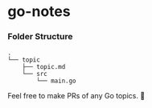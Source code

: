 # go-notes

### Folder Structure

```
.
└── topic
    ├── topic.md
    └── src
        └── main.go
```

Feel free to make PRs of any Go topics. :bear:
